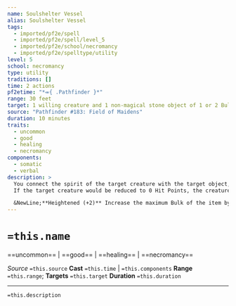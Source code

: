 ```yaml
---
name: Soulshelter Vessel
alias: Soulshelter Vessel
tags:
  - imported/pf2e/spell
  - imported/pf2e/spell/level_5
  - imported/pf2e/school/necromancy
  - imported/pf2e/spelltype/utility
level: 5
school: necromancy
type: utility
traditions: []
time: 2 actions
pf2etime: "*⬺{ .Pathfinder }*"
range: 30 feet
target: 1 willing creature and 1 non-magical stone object of 1 or 2 Bulk
source: "Pathfinder #183: Field of Maidens"
duration: 10 minutes
traits:
  - uncommon
  - good
  - healing
  - necromancy
components:
  - somatic
  - verbal
description: >
  You connect the spirit of the target creature with the target object, giving their spirit a durable vessel that protects and empowers their body. You create a pool of healing within the object, which starts out with 40 HP worth of healing per Bulk of the object. (These HP can only be used by the creature, and don't increase the object's HP.) When you Cast the Spell, the targeted creature regains 10 HP, which come out of the object's pool. You can also spend a single action-which has the concentrate, good, healing, necromancy, and positive traits-to repeat this transfer. When the pool is empty, the object becomes broken. The spell ends if the object becomes broken or the targets are no longer within 500 feet of each other.
  If the target creature would be reduced to 0 Hit Points, the creature regains either 20 HP or the amount left in the object's pool, whichever is lower. The object immediately becomes broken, ending the spell.

  &NewLine;**Heightened (+2)** Increase the maximum Bulk of the item by 1 (potentially increasing the size of the healing pool), the amount of HP exchanged each time the stone is used by 5, and the amount of HP exchanged when the creature would be reduced to 0 HP by 10 (or by the amount left in the pool, if it's lower).
---
```

# `=this.name`
==uncommon== | ==good== | ==healing== | ==necromancy==

*Source* `=this.source`
**Cast** `=this.time` | `=this.components`
**Range** `=this.range`; **Targets** `=this.target`
**Duration** `=this.duration`

***
`=this.description`